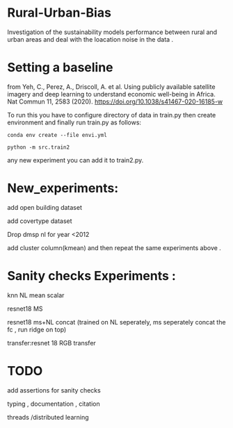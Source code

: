 # Rural-Urban-Bias
Investigation of the sustainability models performance between rural and urban areas and deal with  the  loacation noise  in the data .

# Setting a baseline 
from Yeh, C., Perez, A., Driscoll, A. et al. Using publicly available satellite imagery and deep learning to understand economic well-being in Africa. Nat Commun 11, 2583 (2020). https://doi.org/10.1038/s41467-020-16185-w


To run this you have to configure directory of data in train.py then create environment and finally run train.py as follows:

````
conda env create --file envi.yml
````
````
python -m src.train2
````
any new experiment you can add it to train2.py.


# New_experiments:

add open building dataset

add covertype dataset 

Drop dmsp nl for year <2012

add cluster column(kmean) and then repeat the same experiments above .

# Sanity checks Experiments :
knn NL mean scalar

resnet18 MS

resnet18 ms+NL concat (trained on NL seperately, ms seperately concat the fc , run ridge on top)

transfer:resnet 18 RGB transfer

# TODO

add assertions for sanity checks

typing , documentation , citation 

threads /distributed learning
